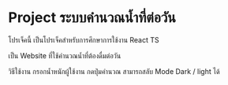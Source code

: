 <h1>Project ระบบคำนวณน้ำที่ต่อวัน</h1>

โปรเจ็คนี้ เป็นโปรเจ็คสำหรับการศึกษาการใช้งาน React TS

เป็น Website ที่ใช้คำนวณน้ำที่ต้องดื่มต่อวัน

วิธีใช้งาน
กรอกน้ำหนักผู้ใช้งาน
กดปุ่มคำนวณ
สามารถสลับ Mode Dark / light ได้
